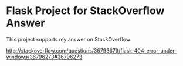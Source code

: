 # Flask Project for StackOverflow Answer  

This project supports my answer on StackOverflow

<http://stackoverflow.com/questions/36793679/flask-404-error-under-windows/36796273#36796273>